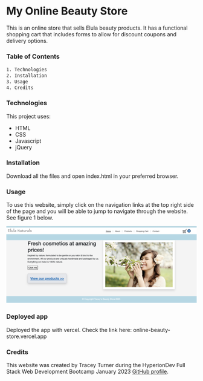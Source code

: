 # My Online Beauty Store 
This is an online store that sells Elula beauty products. It has a functional shopping cart that includes forms to allow for discount coupons and delivery options. 

### Table of Contents

    1. Technologies
    2. Installation
    3. Usage
    4. Credits
	
### Technologies

This project uses:
* HTML  
* CSS 
* Javascript
* jQuery
 
### Installation

Download all the files and open index.html in your preferred browser. 
 
### Usage

To use this website, simply click on the navigation links at the top right side of the page and you will be able to jump to navigate through the website. See figure 1 below.

![Screenshot of website](onlineStoreScreenshot.png)

### Deployed app
Deployed the app with vercel. Check the link here: online-beauty-store.vercel.app
 
### Credits

This website was created by Tracey Turner during the HyperionDev Full Stack Web Development Bootcamp January 2023 [GitHub profile](https://github.com/WrenKudra). 


